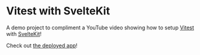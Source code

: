 # Vitest with SvelteKit

A demo project to compliment a YouTube video showing how to setup [Vitest](https://vitest.dev/) with [SvelteKit](https://kit.svelte.dev/)!

Check out [the deployed app](https://vitest-with-sveltekit.vercel.app/dashboard)!
